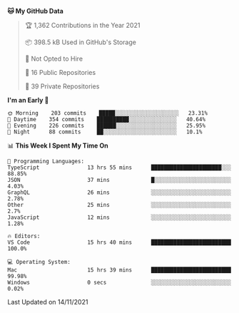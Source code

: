 <!--START_SECTION:waka-->
**🐱 My GitHub Data** 

> 🏆 1,362 Contributions in the Year 2021
 > 
> 📦 398.5 kB Used in GitHub's Storage 
 > 
> 🚫 Not Opted to Hire
 > 
> 📜 16 Public Repositories 
 > 
> 🔑 39 Private Repositories  
 > 
**I'm an Early 🐤** 

```text
🌞 Morning    203 commits    █████░░░░░░░░░░░░░░░░░░░░   23.31% 
🌆 Daytime    354 commits    ██████████░░░░░░░░░░░░░░░   40.64% 
🌃 Evening    226 commits    ██████░░░░░░░░░░░░░░░░░░░   25.95% 
🌙 Night      88 commits     ██░░░░░░░░░░░░░░░░░░░░░░░   10.1%

```


📊 **This Week I Spent My Time On** 

```text
💬 Programming Languages: 
TypeScript               13 hrs 55 mins      ██████████████████████░░░   88.85% 
JSON                     37 mins             █░░░░░░░░░░░░░░░░░░░░░░░░   4.03% 
GraphQL                  26 mins             ░░░░░░░░░░░░░░░░░░░░░░░░░   2.78% 
Other                    25 mins             ░░░░░░░░░░░░░░░░░░░░░░░░░   2.7% 
JavaScript               12 mins             ░░░░░░░░░░░░░░░░░░░░░░░░░   1.28%

🔥 Editors: 
VS Code                  15 hrs 40 mins      █████████████████████████   100.0%

💻 Operating System: 
Mac                      15 hrs 39 mins      █████████████████████████   99.98% 
Windows                  0 secs              ░░░░░░░░░░░░░░░░░░░░░░░░░   0.02%

```


 Last Updated on 14/11/2021
<!--END_SECTION:waka-->

